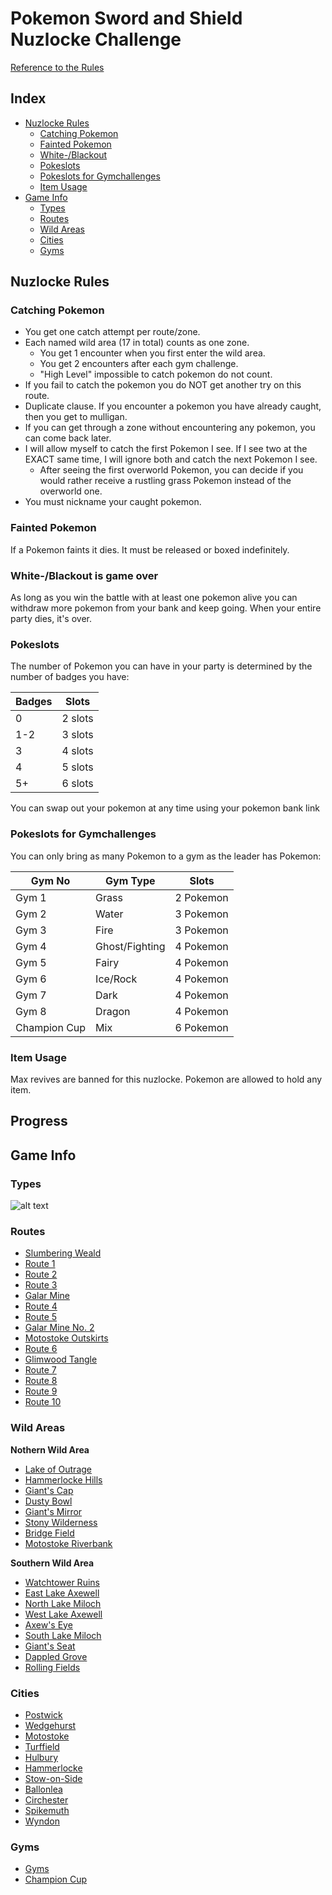 # Pokemon Sword and Shield Nuzlocke Challenge
[Reference to the Rules](https://www.reddit.com/r/nuzlocke/comments/h7rhth/sword_and_shield_nuzlocke_rules_solved/)

## Index
* [Nuzlocke Rules](#nuzlocke-rules)
  * [Catching Pokemon](#catching-pokemon)
  * [Fainted Pokemon](#fainted-pokemon)
  * [White-/Blackout](#white-blackout-is-game-over)
  * [Pokeslots](#pokeslots)
  * [Pokeslots for Gymchallenges](#pokeslots-for-gymchallenges)
  * [Item Usage](#item-usage)
* [Game Info](#game-info)
  * [Types](#types) 
  * [Routes](#routes) 
  * [Wild Areas](#wild-areas)
  * [Cities](#cities)
  * [Gyms](#gyms)

## Nuzlocke Rules
### Catching Pokemon
* You get one catch attempt per route/zone.
* Each named wild area (17 in total) counts as one zone.
  * You get 1 encounter when you first enter the wild area.
  * You get 2 encounters after each gym challenge.
  * "High Level" impossible to catch pokemon do not count.
* If you fail to catch the pokemon you do NOT get another try on this route.
* Duplicate clause. If you encounter a pokemon you have already caught, then you get to mulligan.
* If you can get through a zone without encountering any pokemon, you can come back later.
* I will allow myself to catch the first Pokemon I see. If I see two at the EXACT same time, I will ignore both and catch the next Pokemon I see.
  * After seeing the first overworld Pokemon, you can decide if you would rather receive a rustling grass Pokemon instead of the overworld one.
* You must nickname your caught pokemon.

### Fainted Pokemon
If a Pokemon faints it dies. It must be released or boxed indefinitely.

### White-/Blackout is game over
As long as you win the battle with at least one pokemon alive you can withdraw more pokemon from your bank and keep going. When your entire party dies, it's over.

### Pokeslots
The number of Pokemon you can have in your party is determined by the number of badges you have:

Badges | Slots
----|--------|
 0 | 2 slots
 1-2 | 3 slots
 3 | 4 slots
 4 | 5 slots
 5+ | 6 slots

You can swap out your pokemon at any time using your pokemon bank link

### Pokeslots for Gymchallenges
You can only bring as many Pokemon to a gym as the leader has Pokemon:

| Gym No | Gym Type | Slots 
|--------|--------|--------|
| Gym 1 | Grass | 2 Pokemon
| Gym 2 | Water | 3 Pokemon
| Gym 3 | Fire | 3 Pokemon
| Gym 4 | Ghost/Fighting | 4 Pokemon
| Gym 5 | Fairy | 4 Pokemon
| Gym 6 | Ice/Rock | 4 Pokemon
| Gym 7 | Dark | 4 Pokemon
| Gym 8 | Dragon | 4 Pokemon
| Champion Cup | Mix | 6 Pokemon
  
### Item Usage
Max revives are banned for this nuzlocke. Pokemon are allowed to hold any item.

## Progress
 

## Game Info
### Types
![alt text](https://i.pinimg.com/originals/7b/c6/58/7bc65872baa79ac690e9e4ae1aa8cb64.png)

### Routes
* [Slumbering Weald](https://www.serebii.net/pokearth/galar/slumberingweald.shtml)
* [Route 1](https://www.serebii.net/pokearth/galar/route1.shtml)
* [Route 2](https://www.serebii.net/pokearth/galar/route2.shtml)
* [Route 3](https://www.serebii.net/pokearth/galar/route3.shtml)
* [Galar Mine](https://www.serebii.net/pokearth/galar/galarmine.shtml)
* [Route 4](https://www.serebii.net/pokearth/galar/route4.shtml)
* [Route 5](https://www.serebii.net/pokearth/galar/route5.shtml)
* [Galar Mine No. 2](https://www.serebii.net/pokearth/galar/galarmineno.2.shtml)
* [Motostoke Outskirts](https://www.serebii.net/pokearth/galar/motostokeoutskirts.shtml)
* [Route 6](https://www.serebii.net/pokearth/galar/route6.shtml)
* [Glimwood Tangle](https://www.serebii.net/pokearth/galar/glimwoodtangle.shtml)
* [Route 7](https://www.serebii.net/pokearth/galar/route7.shtml)
* [Route 8](https://www.serebii.net/pokearth/galar/route8.shtml)
* [Route 9](https://www.serebii.net/pokearth/galar/route9.shtml)
* [Route 10](https://www.serebii.net/pokearth/galar/route10.shtml)

### Wild Areas
**Nothern Wild Area** 
* [Lake of Outrage](https://www.serebii.net/pokearth/galar/lakeofoutrage.shtml)
* [Hammerlocke Hills](https://www.serebii.net/pokearth/galar/hammerlockehills.shtml)
* [Giant's Cap](https://www.serebii.net/pokearth/galar/giant'scap.shtml)
* [Dusty Bowl](https://www.serebii.net/pokearth/galar/dustybowl.shtml)
* [Giant's Mirror](https://www.serebii.net/pokearth/galar/giant'smirror.shtml)
* [Stony Wilderness](https://www.serebii.net/pokearth/galar/stonywilderness.shtml)
* [Bridge Field](https://www.serebii.net/pokearth/galar/bridgefield.shtml)
* [Motostoke Riverbank](https://www.serebii.net/pokearth/galar/motostokeriverbank.shtml)

**Southern Wild Area**
* [Watchtower Ruins](https://www.serebii.net/pokearth/galar/watchtowerruins.shtml)
* [East Lake Axewell](https://www.serebii.net/pokearth/galar/eastlakeaxewell.shtml)
* [North Lake Miloch](https://www.serebii.net/pokearth/galar/northlakemiloch.shtml)
* [West Lake Axewell](https://www.serebii.net/pokearth/galar/westlakeaxewell.shtml)
* [Axew's Eye](https://www.serebii.net/pokearth/galar/axew'seye.shtml)
* [South Lake Miloch](https://www.serebii.net/pokearth/galar/southlakemiloch.shtml)
* [Giant's Seat](https://www.serebii.net/pokearth/galar/giant'sseat.shtml)
* [Dappled Grove](https://www.serebii.net/pokearth/galar/dappledgrove.shtml)
* [Rolling Fields](https://www.serebii.net/pokearth/galar/rollingfields.shtml)

### Cities
* [Postwick](https://www.serebii.net/pokearth/galar/postwick.shtml)
* [Wedgehurst](https://www.serebii.net/pokearth/galar/wedgehurst.shtml)
* [Motostoke](https://www.serebii.net/pokearth/galar/motostoke.shtml)
* [Turffield](https://www.serebii.net/pokearth/galar/turffield.shtml)
* [Hulbury](https://www.serebii.net/pokearth/galar/hulbury.shtml)
* [Hammerlocke](https://www.serebii.net/pokearth/galar/hammerlocke.shtml)
* [Stow-on-Side](https://www.serebii.net/pokearth/galar/stow-on-side.shtml)
* [Ballonlea](https://www.serebii.net/pokearth/galar/ballonlea.shtml)
* [Circhester](https://www.serebii.net/pokearth/galar/circhester.shtml)
* [Spikemuth](https://www.serebii.net/pokearth/galar/spikemuth.shtml)
* [Wyndon](https://www.serebii.net/pokearth/galar/wyndon.shtml)

### Gyms
* [Gyms](https://www.serebii.net/swordshield/gyms.shtml)
* [Champion Cup](https://www.serebii.net/swordshield/championcup.shtml)





